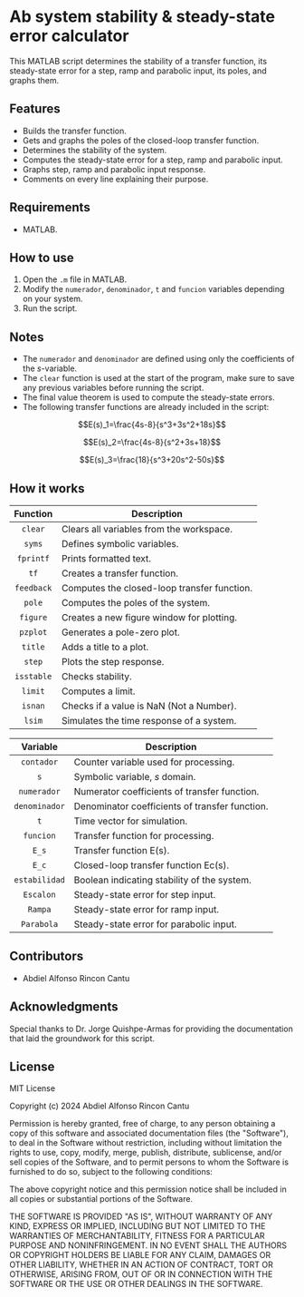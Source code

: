 # Ab system stability & steady-state error calculator #
This MATLAB script determines the stability of a transfer function, its steady-state error for a step, ramp and parabolic input, its poles, and graphs them.

## Features ##
- Builds the transfer function.
- Gets and graphs the poles of the closed-loop transfer function.
- Determines the stability of the system.
- Computes the steady-state error for a step, ramp and parabolic input.
- Graphs step, ramp and parabolic input response.
- Comments on every line explaining their purpose.

## Requirements ##
- MATLAB.

## How to use ##
1. Open the `.m` file in MATLAB.
2. Modify the `numerador`, `denominador`, `t` and `funcion` variables depending on your system.
3. Run the script.

## Notes ##
- The `numerador` and `denominador` are defined using only the coefficients of the $s$-variable.
- The `clear` function is used at the start of the program, make sure to save any previous variables before running the script.
- The final value theorem is used to compute the steady-state errors.
- The following transfer functions are already included in the script:
  
$$E(s)_1=\frac{4s-8}{s^3+3s^2+18s}$$

$$E(s)_2=\frac{4s-8}{s^2+3s+18}$$

$$E(s)_3=\frac{18}{s^3+20s^2-50s}$$

## How it works ##
|  Function | Description |
| :---: | --- |
| `clear` | Clears all variables from the workspace. |
| `syms` | Defines symbolic variables. |
| `fprintf` | Prints formatted text. |
| `tf` | Creates a transfer function. |
| `feedback` | Computes the closed-loop transfer function. |
| `pole` | Computes the poles of the system. |
| `figure` | Creates a new figure window for plotting. |
| `pzplot` | Generates a pole-zero plot. |
| `title` | Adds a title to a plot. |
| `step` | Plots the step response. |
| `isstable` | Checks stability. |
| `limit` | Computes a limit. |
| `isnan` | Checks if a value is NaN (Not a Number). |
| `lsim` | Simulates the time response of a system. |

| Variable   | Description                                                   |
| :---------:|---------------------------------------------------------------|
| `contador` | Counter variable used for processing.                         |
| `s`        | Symbolic variable, $s$ domain.                                |
| `numerador`| Numerator coefficients of transfer function.                  |
| `denominador` | Denominator coefficients of transfer function.             |
| `t`        | Time vector for simulation.                                   |
| `funcion`  | Transfer function for processing.                             |
| `E_s`      | Transfer function E(s).                                       |
| `E_c`      | Closed-loop transfer function Ec(s).                          |
| `estabilidad` | Boolean indicating stability of the system.                |
| `Escalon`  | Steady-state error for step input.                            |
| `Rampa`    | Steady-state error for ramp input.                            |
| `Parabola` | Steady-state error for parabolic input.                       |

## Contributors ##
- Abdiel Alfonso Rincon Cantu

## Acknowledgments ##
Special thanks to Dr. Jorge Quishpe-Armas for providing the documentation that laid the groundwork for this script.

## **License** ##  
MIT License

Copyright (c) 2024 Abdiel Alfonso Rincon Cantu

Permission is hereby granted, free of charge, to any person obtaining a copy
of this software and associated documentation files (the "Software"), to deal
in the Software without restriction, including without limitation the rights
to use, copy, modify, merge, publish, distribute, sublicense, and/or sell
copies of the Software, and to permit persons to whom the Software is
furnished to do so, subject to the following conditions:

The above copyright notice and this permission notice shall be included in all
copies or substantial portions of the Software.

THE SOFTWARE IS PROVIDED "AS IS", WITHOUT WARRANTY OF ANY KIND, EXPRESS OR
IMPLIED, INCLUDING BUT NOT LIMITED TO THE WARRANTIES OF MERCHANTABILITY,
FITNESS FOR A PARTICULAR PURPOSE AND NONINFRINGEMENT. IN NO EVENT SHALL THE
AUTHORS OR COPYRIGHT HOLDERS BE LIABLE FOR ANY CLAIM, DAMAGES OR OTHER
LIABILITY, WHETHER IN AN ACTION OF CONTRACT, TORT OR OTHERWISE, ARISING FROM,
OUT OF OR IN CONNECTION WITH THE SOFTWARE OR THE USE OR OTHER DEALINGS IN THE
SOFTWARE.

